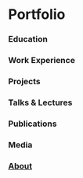 # Portfolio

<!-- #### _a descendant of scholars unlearning the falsehoods of education_ -->
<!--  >  [draft] role | context (_era_)
>  
>     projects
>- generated value
>- milestones
>- catalysts
>talks and lectures

>influence
democracy
womens reproductive rights
-->

### Education  

### Work Experience  

### Projects  

### Talks & Lectures  

### Publications  

### Media

### [About](about)